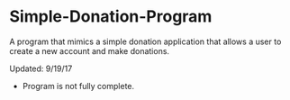 # Simple-Donation-Program
A program that mimics a simple donation application that allows a user to create a new account and make donations. 

Updated: 9/19/17
  - Program is not fully complete.
  
